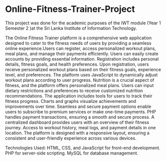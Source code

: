 # Online-Fitness-Trainer-Project

This project was done for the academic purposes of the IWT module (Year 1 Semester 2 )at the Sri Lanka Institute of Information Technology.

The Online Fitness Trainer platform is a comprehensive web application designed to cater to the fitness needs of users by providing a seamless online experience.Users can register, access personalized workout plans, meal plans, and manage their payments efficiently.
Users can easily create accounts by providing essential information.
Registration includes personal details, fitness goals, and health preferences.
Upon registration, users receive personalized workout plans based on their fitness goals, experience level, and preferences.
The platform uses JavaScript to dynamically adjust workout plans according to user progress.
Nutrition is a crucial aspect of fitness, and the platform offers personalized meal plans.
Users can input dietary restrictions and preferences to receive customized nutrition recommendations.
The application includes tools for users to track their fitness progress.
Charts and graphs visualize achievements and improvements over time.
Seamless and secure payment options enable users to subscribe to premium services or make one-time payments.
PHP handles payment transactions, ensuring a smooth and secure process.
A centralized dashboard provides users with an overview of their fitness journey.
Access to workout history, meal logs, and payment details in one location.
The platform is designed with a responsive layout, ensuring a consistent and user-friendly experience across various devices.

Technologies Used:
HTML, CSS, and JavaScript for front-end development.
PHP for server-side scripting.
MySQL for database management.

 
